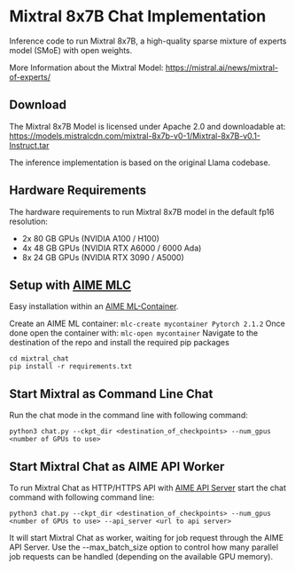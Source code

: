 # Mixtral 8x7B Chat Implementation

Inference code to run Mixtral 8x7B, a high-quality sparse mixture of experts model (SMoE) with open weights. 

More Information about the Mixtral Model: https://mistral.ai/news/mixtral-of-experts/

## Download

The Mixtral 8x7B Model is licensed under Apache 2.0 and downloadable at: https://models.mistralcdn.com/mixtral-8x7b-v0-1/Mixtral-8x7B-v0.1-Instruct.tar

The inference implementation is based on the original Llama codebase.

## Hardware Requirements

The hardware requirements to run Mixtral 8x7B model in the default fp16 resolution:

- 2x 80 GB GPUs (NVIDIA A100 / H100)
- 4x 48 GB GPUs (NVIDIA RTX A6000 / 6000 Ada)
- 8x 24 GB GPUs (NVIDIA RTX 3090 / A5000)


## Setup with [AIME MLC](https://github.com/aime-team/aime-ml-containers)

Easy installation within an [AIME ML-Container](https://github.com/aime-team/aime-ml-containers).

Create an AIME ML container:
```mlc-create mycontainer Pytorch 2.1.2```
Once done open the container with:
```mlc-open mycontainer```
Navigate to the destination of the repo and install the required pip packages
```
cd mixtral_chat
pip install -r requirements.txt
```

## Start Mixtral as Command Line Chat
Run the chat mode in the command line with following command:
```
python3 chat.py --ckpt_dir <destination_of_checkpoints> --num_gpus <number of GPUs to use>
```

## Start Mixtral Chat as AIME API Worker

To run Mixtral Chat as HTTP/HTTPS API with [AIME API Server](https://github.com/aime-team/aime-api-server) start the chat command with following command line:

```
python3 chat.py --ckpt_dir <destination_of_checkpoints> --num_gpus <number of GPUs to use> --api_server <url to api server>
```
It will start Mixtral Chat as worker, waiting for job request through the AIME API Server. Use the --max_batch_size option to control how many parallel job requests can be handled (depending on the available GPU memory). 
